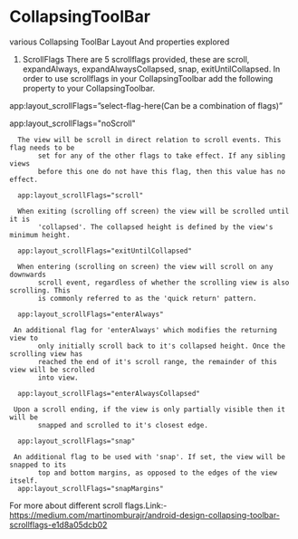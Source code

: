 # CollapsingToolBar
various Collapsing ToolBar Layout And properties explored

1. ScrollFlags
There are 5 scrollflags provided, these are
scroll, expandAlways, expandAlwaysCollapsed, snap, exitUntilCollapsed.
In order to use scrollflags in your CollapsingToolbar add the following property to your CollapsingToolbar.

app:layout_scrollFlags=”select-flag-here(Can be a combination of flags)” 

 app:layout_scrollFlags="noScroll"

      The view will be scroll in direct relation to scroll events. This flag needs to be
           set for any of the other flags to take effect. If any sibling views
           before this one do not have this flag, then this value has no effect.
           
      app:layout_scrollFlags="scroll"

      When exiting (scrolling off screen) the view will be scrolled until it is
           'collapsed'. The collapsed height is defined by the view's minimum height.
           
      app:layout_scrollFlags="exitUntilCollapsed"

      When entering (scrolling on screen) the view will scroll on any downwards
           scroll event, regardless of whether the scrolling view is also scrolling. This
           is commonly referred to as the 'quick return' pattern.
           
      app:layout_scrollFlags="enterAlways"

     An additional flag for 'enterAlways' which modifies the returning view to
           only initially scroll back to it's collapsed height. Once the scrolling view has
           reached the end of it's scroll range, the remainder of this view will be scrolled
           into view.
           
      app:layout_scrollFlags="enterAlwaysCollapsed"

     Upon a scroll ending, if the view is only partially visible then it will be
           snapped and scrolled to it's closest edge.
           
      app:layout_scrollFlags="snap"

     An additional flag to be used with 'snap'. If set, the view will be snapped to its
           top and bottom margins, as opposed to the edges of the view itself.
      app:layout_scrollFlags="snapMargins"

For more about different scroll flags.Link:- https://medium.com/martinomburajr/android-design-collapsing-toolbar-scrollflags-e1d8a05dcb02
